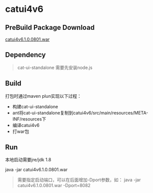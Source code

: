 # catui4v6

## PreBuild Package Download

[catui4v6.1.0.0801.war](http://10.25.38.82/gitlab/179163/catui4v6/blob/master/catui4v6.1.0.0801.war "catui4v6.1.0.0801.war")

## Dependency

> cat-ui-standalone
需要先安装node.js

## Build
打包时通过maven plun实现以下过程：
* 构建cat-ui-standalone
* ant将cat-ui-standalone复制到catui4v6/src/main/resources/META-INF/resources下
* 编译catui4v6
* 打war包

## Run
本地启动需要jre/jdk 1.8

java -jar catui4v6.1.0.0801.war

> 需要指定启动端口，可以在后面增加-Dport参数，如：
java -jar catui4v6.1.0.0801.war -Dport=8082
